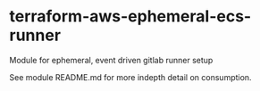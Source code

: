 # terraform-aws-ephemeral-ecs-runner
Module for ephemeral, event driven gitlab runner setup

See module README.md for more indepth detail on consumption.